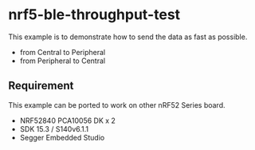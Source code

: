 # nrf5-ble-throughput-test

This example is to demonstrate how to send the data as fast as possible.
* from Central to Peripheral 
* from Peripheral to Central 

## Requirement

This example can be ported to work on other nRF52 Series board.

* NRF52840 PCA10056 DK x 2
* SDK 15.3 / S140v6.1.1
* Segger Embedded Studio 

